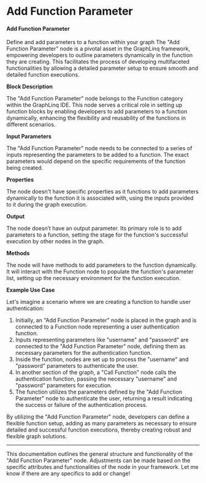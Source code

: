 # Add Function Parameter

#### Add Function Parameter

Define and add parameters to a function within your graph The "Add Function Parameter" node is a pivotal asset in the GraphLinq framework, empowering developers to outline parameters dynamically in the function they are creating. This facilitates the process of developing multifaceted functionalities by allowing a detailed parameter setup to ensure smooth and detailed function executions.

**Block Description**

The "Add Function Parameter" node belongs to the Function category within the GraphLinq IDE. This node serves a critical role in setting up function blocks by enabling developers to add parameters to a function dynamically, enhancing the flexibility and reusability of the functions in different scenarios.

**Input Parameters**

The "Add Function Parameter" node needs to be connected to a series of inputs representing the parameters to be added to a function. The exact parameters would depend on the specific requirements of the function being created.

**Properties**

The node doesn't have specific properties as it functions to add parameters dynamically to the function it is associated with, using the inputs provided to it during the graph execution.

**Output**

The node doesn’t have an output parameter. Its primary role is to add parameters to a function, setting the stage for the function's successful execution by other nodes in the graph.

**Methods**

The node will have methods to add parameters to the function dynamically. It will interact with the Function node to populate the function's parameter list, setting up the necessary environment for the function execution.

**Example Use Case**

Let's imagine a scenario where we are creating a function to handle user authentication:

1. Initially, an "Add Function Parameter" node is placed in the graph and is connected to a Function node representing a user authentication function.
2. Inputs representing parameters like "username" and "password" are connected to the "Add Function Parameter" node, defining them as necessary parameters for the authentication function.
3. Inside the function, nodes are set up to process the "username" and "password" parameters to authenticate the user.
4. In another section of the graph, a "Call Function" node calls the authentication function, passing the necessary "username" and "password" parameters for execution.
5. The function utilizes the parameters defined by the "Add Function Parameter" node to authenticate the user, returning a result indicating the success or failure of the authentication process.

By utilizing the "Add Function Parameter" node, developers can define a flexible function setup, adding as many parameters as necessary to ensure detailed and successful function executions, thereby creating robust and flexible graph solutions.

***

This documentation outlines the general structure and functionality of the "Add Function Parameter" node. Adjustments can be made based on the specific attributes and functionalities of the node in your framework. Let me know if there are any specifics to add or change!
